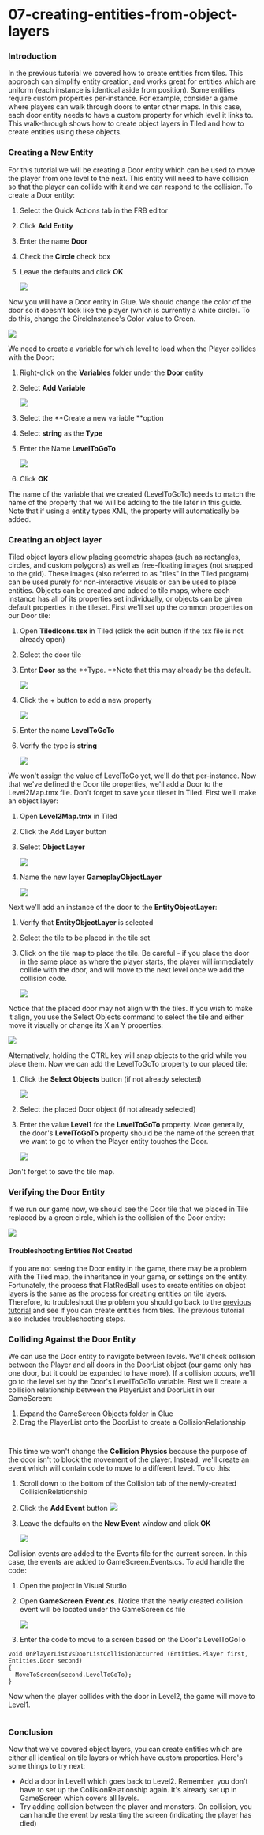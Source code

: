 # 07-creating-entities-from-object-layers

### Introduction

In the previous tutorial we covered how to create entities from tiles. This approach can simplify entity creation, and works great for entities which are uniform (each instance is identical aside from position). Some entities require custom properties per-instance. For example, consider a game where players can walk through doors to enter other maps. In this case, each door entity needs to have a custom property for which level it links to. This walk-through shows how to create object layers in Tiled and how to create entities using these objects.

### Creating a New Entity

For this tutorial we will be creating a Door entity which can be used to move the player from one level to the next. This entity will need to have collision so that the player can collide with it and we can respond to the collision. To create a Door entity:

1. Select the Quick Actions tab in the FRB editor
2. Click **Add Entity**
3. Enter the name **Door**
4. Check the **Circle** check box
5.  Leave the defaults and click **OK**

    ![](../../../../media/2021-02-img_60317ec745a4f.png)

Now you will have a Door entity in Glue. We should change the color of the door so it doesn't look like the player (which is currently a white circle). To do this, change the CircleInstance's Color value to Green.

![](../../../../media/2021-02-img_603182a0c63da.png)

We need to create a variable for which level to load when the Player collides with the Door:

1. Right-click on the **Variables** folder under the **Door** entity
2.  Select **Add Variable**

    ![](../../../../media/2018-04-img_5adba32cc76c8.png)
3. Select the \*\*Create a new variable \*\*option
4. Select **string** as the **Type**
5.  Enter the Name **LevelToGoTo**

    ![](../../../../media/2021-02-img_60317f1d72e36.png)
6. Click **OK**

The name of the variable that we created (LevelToGoTo) needs to match the name of the property that we will be adding to the tile later in this guide. Note that if using a entity types XML, the property will automatically be added.

### Creating an object layer

Tiled object layers allow placing geometric shapes (such as rectangles, circles, and custom polygons) as well as free-floating images (not snapped to the grid). These images (also referred to as "tiles" in the Tiled program) can be used purely for non-interactive visuals or can be used to place entities. Objects can be created and added to tile maps, where each instance has all of its properties set individually, or objects can be given default properties in the tileset. First we'll set up the common properties on our Door tile:

1. Open **TiledIcons.tsx** in Tiled (click the edit button if the tsx file is not already open)
2. Select the door tile
3.  Enter **Door** as the \*\*Type. \*\*Note that this may already be the default.

    ![](../../../../media/2021-02-img_60317fcf1bad9.png)
4.  Click the + button to add a new property

    ![](../../../../media/2018-09-img_5b9d8c89e1e1b.png)
5. Enter the name **LevelToGoTo**
6.  Verify the type is **string**

    ![](../../../../media/2018-09-img_5b9d8cad0c40b.png)

We won't assign the value of LevelToGo yet, we'll do that per-instance. Now that we've defined the Door tile properties, we'll add a Door to the Level2Map.tmx file. Don't forget to save your tileset in Tiled. First we'll make an object layer:

1. Open **Level2Map.tmx** in Tiled
2. Click the Add Layer button
3.  Select **Object Layer**

    ![](../../../../media/2021-02-img_6031801922e67.png)
4.  Name the new layer **GameplayObjectLayer**

    ![](../../../../media/2021-02-img_60318041b1a31.png)

Next we'll add an instance of the door to the **EntityObjectLayer**:

1. Verify that **EntityObjectLayer** is selected
2. Select the tile to be placed in the tile set
3.  Click on the tile map to place the tile. Be careful - if you place the door in the same place as where the player starts, the player will immediately collide with the door, and will move to the next level once we add the collision code.

    ![](../../../../media/2021-02-img_603180d6e1b28.png)

Notice that the placed door may not align with the tiles. If you wish to make it align, you use the Select Objects command to select the tile and either move it visually or change its X an Y properties:

![](../../../../media/2021-02-img_603181115c5dd.png)

Alternatively, holding the CTRL key will snap objects to the grid while you place them. Now we can add the LevelToGoTo property to our placed tile:

1.  Click the **Select Objects** button (if not already selected)

    ![](../../../../media/2018-09-img_5b9e5a7eab252.png)
2. Select the placed Door object (if not already selected)
3.  Enter the value **Level1** for the **LevelToGoTo** property. More generally, the door's **LevelToGoTo** property should be the name of the screen that we want to go to when the Player entity touches the Door.

    ![](../../../../media/2021-02-img_603181812afb8.png)

Don't forget to save the tile map.

### Verifying the Door Entity

If we run our game now, we should see the Door tile that we placed in Tile replaced by a green circle, which is the collision of the Door entity:

![](../../../../media/2021-02-img_603182c1e11ce.png)

#### Troubleshooting Entities Not Created

If you are not seeing the Door entity in the game, there may be a problem with the Tiled map, the inheritance in your game, or settings on the entity. Fortunately, the process that FlatRedBall uses to create entities on object layers is the same as the process for creating entities on tile layers. Therefore, to troubleshoot the problem you should go back to the [previous tutorial](06-creating-entities-from-tiles.md) and see if you can create entities from tiles. The previous tutorial also includes troubleshooting steps.

### Colliding Against the Door Entity

We can use the Door entity to navigate between levels. We'll check collision between the Player  and all doors in the DoorList  object (our game only has one door, but it could be expanded to have more). If a collision occurs, we'll go to the level set by the Door's LevelToGoTo variable. First we'll create a collision relationship between the PlayerList and DoorList in our GameScreen:

1. Expand the GameScreen Objects folder in Glue
2. Drag the PlayerList onto the DoorList to create a CollisionRelationship



<figure><img src="../../../../media/2016-08-2021_February_20_145845.gif" alt=""><figcaption></figcaption></figure>



```lang:c#
```

This time we won't change the **Collision Physics** because the purpose of the door isn't to block the movement of the player. Instead, we'll create an event which will contain code to move to a different level. To do this:

1. Scroll down to the bottom of the Collision tab of the newly-created CollisionRelationship
2. Click the **Add Event** button ![](../../../../media/2021-02-img_6031845777e87.png)
3.  Leave the defaults on the **New Event** window and click **OK**

    ![](../../../../media/2021-02-img_60318490d6824.png)

Collision events are added to the Events file for the current screen. In this case, the events are added to GameScreen.Events.cs. To add handle the code:

1. Open the project in Visual Studio
2.  Open **GameScreen.Event.cs**. Notice that the newly created collision event will be located under the GameScreen.cs file

    ![](../../../../media/2021-02-img_603185bb3e375.png)
3. Enter the code to move to a screen based on the Door's LevelToGoTo

&#x20;

```
void OnPlayerListVsDoorListCollisionOccurred (Entities.Player first, Entities.Door second)
{
  MoveToScreen(second.LevelToGoTo);
}
```

Now when the player collides with the door in Level2, the game will move to Level1. 

<figure><img src="../../../../media/2016-08-2021_February_20_155400.gif" alt=""><figcaption></figcaption></figure>



### Conclusion

Now that we've covered object layers, you can create entities which are either all identical on tile layers or which have custom properties. Here's some things to try next:

* Add a door in Level1 which goes back to Level2. Remember, you don't have to set up the CollisionRelationship again. It's already set up in GameScreen which covers all levels.
* Try adding collision between the player and monsters. On collision, you can handle the event by restarting the screen (indicating the player has died)
